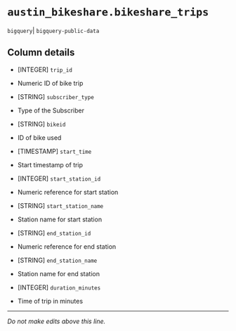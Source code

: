 # `austin_bikeshare.bikeshare_trips`
`bigquery`| `bigquery-public-data`

## Column details
* [INTEGER]   `trip_id`
 - Numeric ID of bike trip
* [STRING]    `subscriber_type`
 - Type of the Subscriber
* [STRING]    `bikeid`
 - ID of bike used
* [TIMESTAMP] `start_time`
 - Start timestamp of trip
* [INTEGER]   `start_station_id`
 - Numeric reference for start station
* [STRING]    `start_station_name`
 - Station name for start station
* [STRING]    `end_station_id`
 - Numeric reference for end station
* [STRING]    `end_station_name`
 - Station name for end station
* [INTEGER]   `duration_minutes`
 - Time of trip in minutes

-------------------------------------------------------------------------------
*Do not make edits above this line.*
